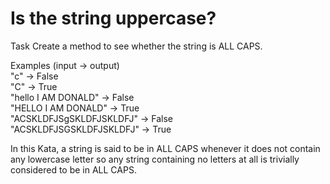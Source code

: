 # Is the string uppercase?  

Task
Create a method to see whether the string is ALL CAPS.

Examples (input -> output)  
"c" -> False  
"C" -> True  
"hello I AM DONALD" -> False  
"HELLO I AM DONALD" -> True  
"ACSKLDFJSgSKLDFJSKLDFJ" -> False  
"ACSKLDFJSGSKLDFJSKLDFJ" -> True  

In this Kata, a string is said to be in ALL CAPS whenever it does not contain any lowercase letter so any string containing no letters at all is trivially considered to be in ALL CAPS.